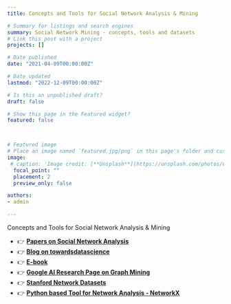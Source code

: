 ```yaml
---
title: Concepts and Tools for Social Network Analysis & Mining

# Summary for listings and search engines
summary: Social Network Mining - concepts, tools and datasets
# Link this post with a project
projects: []

# Date published
date: "2021-04-09T00:00:00Z"

# Date updated
lastmod: "2022-12-09T00:00:00Z"

# Is this an unpublished draft?
draft: false

# Show this page in the Featured widget?
featured: false



# Featured image
# Place an image named `featured.jpg/png` in this page's folder and customize its options here.
image:
 # caption: 'Image credit: [**Unsplash**](https://unsplash.com/photos/CpkOjOcXdUY)'
  focal_point: ""
  placement: 2
  preview_only: false

authors:
- admin

---
```

Concepts and Tools for Social Network Analysis & Mining

- 👉 [**Papers on Social Network Analysis**](https://www.sciencedirect.com/topics/computer-science/social-network-analysis)
- 👉 [**Blog on towardsdatascience**](https://towardsdatascience.com/how-to-get-started-with-social-network-analysis-6d527685d374)
- 👉 [**E-book**](https://www.springer.com/gp/book/9781441962867)
- 👉 [**Google AI Research Page on Graph Mining**](https://research.google/teams/graph-mining/)
- 👉 [**Stanford Network Datasets**](https://snap.stanford.edu/data/)
- 👉 [**Python based Tool for Network Analysis  - NetworkX**](https://networkx.org//)